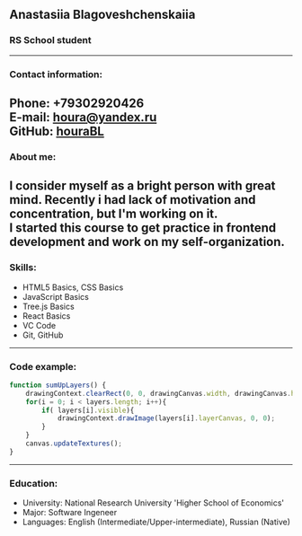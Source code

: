 ## Anastasiia Blagoveshchenskaiia

### RS School student
---
### Contact information:
**Phone**: +79302920426<br>
**E-mail**: houra@yandex.ru<br>
**GitHub**: [houraBL](https://github.com/houraBL/)<br>
---
### About me:
I consider myself as a bright person with great mind. Recently i had lack of motivation and concentration, but I'm working on it.<br>
I started this course to get practice in frontend development and work on my self-organization.<br>
---
### Skills:
* HTML5 Basics, CSS Basics
* JavaScript Basics
* Tree.js Basics
* React Basics
* VC Code
* Git, GitHub
---
### Code example:

```javascript
function sumUpLayers() {
    drawingContext.clearRect(0, 0, drawingCanvas.width, drawingCanvas.height);
    for(i = 0; i < layers.length; i++){
        if( layers[i].visible){
            drawingContext.drawImage(layers[i].layerCanvas, 0, 0);
        }
    }
    canvas.updateTextures();
}
```
---
### Education:
* University: National Research University 'Higher School of Economics'
* Major: Software Ingeneer 
* Languages: English (Intermediate/Upper-intermediate), Russian (Native)